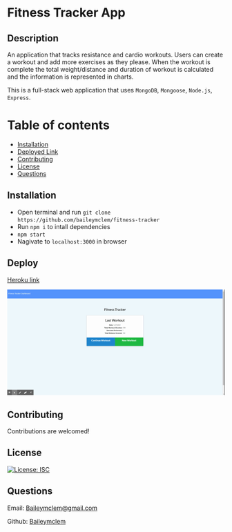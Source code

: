 # Fitness Tracker App

## Description

An application that tracks resistance and cardio workouts. Users can create a workout and add more exercises as they please. When the workout is complete the total weight/distance and duration of workout is calculated and the information is represented in charts.


This is a full-stack web application that uses `MongoDB`, `Mongoose`, `Node.js`, `Express`.


Table of contents
=================

<!--ts-->
   * [Installation](#installation)
   * [Deployed Link](#deploy)
   * [Contributing](#contributing)
   * [License](#license)
   * [Questions](#questions)
<!--te-->



## Installation

- Open terminal and run `git clone https://github.com/baileymclem/fitness-tracker`
- Run `npm i` to intall dependencies
- `npm start`
- Nagivate to `localhost:3000` in browser


## Deploy

[Heroku link]()

![!Demo](./assets/demo.gif)

## Contributing

Contributions are welcomed!

## License

[![License: ISC](https://img.shields.io/badge/License-ISC-blue.svg)](https://opensource.org/licenses/ISC)

## Questions

Email: [Baileymclem@gmail.com](Baileymclem@gmail.com)

Github: [Baileymclem](https://github.com/baileymclem)
